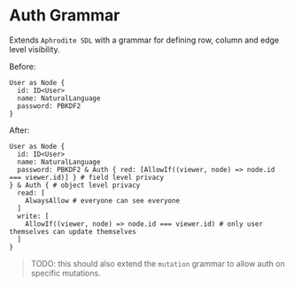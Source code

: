 # Auth Grammar

Extends `Aphrodite SDL` with a grammar for defining row, column and edge level visibility.

Before:
```
User as Node {
  id: ID<User>
  name: NaturalLanguage
  password: PBKDF2
}
```

After:
```
User as Node {
  id: ID<User>
  name: NaturalLanguage
  password: PBKDF2 & Auth { red: [AllowIf((viewer, node) => node.id === viewer.id)] } # field level privacy
} & Auth { # object level privacy
  read: [
    AlwaysAllow # everyone can see everyone
  ]
  write: [
    AllowIf((viewer, node) => node.id === viewer.id) # only user themselves can update themselves
  ]
}
```

> TODO: this should also extend the `mutation` grammar to allow auth on specific mutations.